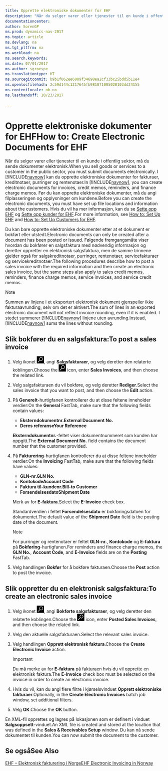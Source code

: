 ```yaml
---
title: Opprette elektroniske dokumenter for EHF
description: "Når du selger varer eller tjenester til en kunde i offentlig sektor, må du sende dokumenter elektronisk."
documentationcenter: 
author: SorenGP
ms.prod: dynamics-nav-2017
ms.topic: article
ms.devlang: na
ms.tgt_pltfrm: na
ms.workload: na
ms.search.keywords: 
ms.date: 07/01/2017
ms.author: sgroespe
ms.translationtype: HT
ms.sourcegitcommit: b9b1f062ee6009f34698ea2cf33bc25bdd5b11e4
ms.openlocfilehash: 2c59d144c1217645fb981871005020103dd24155
ms.contentlocale: nb-no
ms.lasthandoff: 10/23/2017

---
```

# <a name="how-to-create-electronic-documents-for-ehf"></a><span data-ttu-id="57f2e-103">Opprette elektroniske dokumenter for EHF</span><span class="sxs-lookup"><span data-stu-id="57f2e-103">How to: Create Electronic Documents for EHF</span></span>
<span data-ttu-id="57f2e-104">Når du selger varer eller tjenester til en kunde i offentlig sektor, må du sende dokumenter elektronisk.</span><span class="sxs-lookup"><span data-stu-id="57f2e-104">When you sell goods or services to a customer in the public sector, you must submit documents electronically.</span></span>  <span data-ttu-id="57f2e-105">I [!INCLUDE[navnow](../../includes/navnow_md.md)] kan du opprette elektroniske dokumenter for fakturaer, kreditnotaer, purringer og rentenotaer.</span><span class="sxs-lookup"><span data-stu-id="57f2e-105">In [!INCLUDE[navnow](../../includes/navnow_md.md)], you can create electronic documents for invoices, credit memos, reminders, and finance charge memos.</span></span> <span data-ttu-id="57f2e-106">Før du kan opprette elektroniske dokumenter, må du angi filplasseringen og opplysninger om kundene.</span><span class="sxs-lookup"><span data-stu-id="57f2e-106">Before you can create the electronic documents, you must have set up file locations and information about the customers.</span></span> <span data-ttu-id="57f2e-107">Hvis du vil ha mer informasjon, kan du se [Sette opp EHF](how-to-set-up-ehf.md) og [Sette opp kunder for EHF](how-to-set-up-customers-for-ehf.md).</span><span class="sxs-lookup"><span data-stu-id="57f2e-107">For more information, see [How to: Set Up EHF](how-to-set-up-ehf.md) and [How to: Set Up Customers for EHF](how-to-set-up-customers-for-ehf.md).</span></span>

<span data-ttu-id="57f2e-108">Du kan bare opprette elektroniske dokumenter etter at et dokument er bokført eller utstedt.</span><span class="sxs-lookup"><span data-stu-id="57f2e-108">Electronic documents can only be created after a document has been posted or issued.</span></span> <span data-ttu-id="57f2e-109">Følgende fremgangsmåte viser hvordan du bokfører en salgsfaktura med nødvendig informasjon og deretter oppretter en elektronisk salgsfaktura, men de samme trinnene gjelder også for salgskreditnotaer, purringer, rentenotaer, servicefakturaer og servicekreditnotaer.</span><span class="sxs-lookup"><span data-stu-id="57f2e-109">The following procedures describe how to post a sales invoice with the required information and then create an electronic sales invoice, but the same steps also apply to sales credit memos, reminders, finance charge memos, service invoices, and service credit memos.</span></span>  

> [!NOTE]  
>  <span data-ttu-id="57f2e-110">Summen av linjene i et eksportert elektronisk dokument gjenspeiler ikke fakturaavrunding, selv om det er aktivert.</span><span class="sxs-lookup"><span data-stu-id="57f2e-110">The sum of lines in an exported electronic document will not reflect invoice rounding, even if it is enabled.</span></span> <span data-ttu-id="57f2e-111">I stedet summerer [!INCLUDE[navnow](../../includes/navnow_md.md)] linjene uten avrunding.</span><span class="sxs-lookup"><span data-stu-id="57f2e-111">Instead, [!INCLUDE[navnow](../../includes/navnow_md.md)] sums the lines without rounding.</span></span>  

## <a name="to-post-a-sales-invoice"></a><span data-ttu-id="57f2e-112">Slik bokfører du en salgsfaktura:</span><span class="sxs-lookup"><span data-stu-id="57f2e-112">To post a sales invoice</span></span>  

1.  <span data-ttu-id="57f2e-113">Velg ikonet ![Søk etter side eller rapport](../../media/ui-search/search_small.png "Søk etter side eller rapport"), angi **Salgsfakturaer**, og velg deretter den relaterte koblingen.</span><span class="sxs-lookup"><span data-stu-id="57f2e-113">Choose the ![Search for Page or Report](../../media/ui-search/search_small.png "Search for Page or Report icon") icon, enter **Sales Invoices**, and then choose the related link.</span></span>  
2.  <span data-ttu-id="57f2e-114">Velg salgsfakturaen du vil bokføre, og velg deretter **Rediger**.</span><span class="sxs-lookup"><span data-stu-id="57f2e-114">Select the sales invoice that you want to post, and then choose the **Edit** action.</span></span>  
3.  <span data-ttu-id="57f2e-115">På **Generelt**-hurtigfanen kontrollerer du at disse feltene inneholder verdier:</span><span class="sxs-lookup"><span data-stu-id="57f2e-115">On the **General** FastTab, make sure that the following fields contain values:</span></span>  

    - <span data-ttu-id="57f2e-116">**Eksterndokumentnr.**</span><span class="sxs-lookup"><span data-stu-id="57f2e-116">**External Document No.**</span></span>  
    - <span data-ttu-id="57f2e-117">**Deres referanse**</span><span class="sxs-lookup"><span data-stu-id="57f2e-117">**Your Reference**</span></span>  

    <span data-ttu-id="57f2e-118">**Eksterndokumentnr.**-feltet viser dokumentnummeret som kunden har oppgitt.</span><span class="sxs-lookup"><span data-stu-id="57f2e-118">The **External Document No.** field contains the document number that the customer provided.</span></span>  

4.  <span data-ttu-id="57f2e-119">På **Fakturering**-hurtigfanen kontrollerer du at disse feltene inneholder verdier:</span><span class="sxs-lookup"><span data-stu-id="57f2e-119">On the **Invoicing** FastTab, make sure that the following fields have values:</span></span>  

    - <span data-ttu-id="57f2e-120">**GLN-nr.**</span><span class="sxs-lookup"><span data-stu-id="57f2e-120">**GLN No.**</span></span>  
    - <span data-ttu-id="57f2e-121">**Kontokode**</span><span class="sxs-lookup"><span data-stu-id="57f2e-121">**Account Code**</span></span>  
    - <span data-ttu-id="57f2e-122">**Faktura til-kundenr.**</span><span class="sxs-lookup"><span data-stu-id="57f2e-122">**Bill-to Customer**</span></span>  
    - <span data-ttu-id="57f2e-123">**Forsendelsesdato**</span><span class="sxs-lookup"><span data-stu-id="57f2e-123">**Shipment Date**</span></span>  

    <span data-ttu-id="57f2e-124">Merk av for **E-faktura**.</span><span class="sxs-lookup"><span data-stu-id="57f2e-124">Select the **E-Invoice** check box.</span></span>  

    <span data-ttu-id="57f2e-125">Standardverdien i feltet **Forsendelsesdato** er bokføringsdatoen for dokumentet.</span><span class="sxs-lookup"><span data-stu-id="57f2e-125">The default value of the **Shipment Date** field is the posting date of the document.</span></span>  

    > [!NOTE]  
    >  <span data-ttu-id="57f2e-126">For purringer og rentenotaer er feltet **GLN-nr.**, **Kontokode** og **E-faktura** på **Bokføring**-hurtigfanen.</span><span class="sxs-lookup"><span data-stu-id="57f2e-126">For reminders and finance charge memos, the **GLN No.**, **Account Code**, and **E-Invoice** fields are on the **Posting** FastTab.</span></span>  

5.  <span data-ttu-id="57f2e-127">Velg handlingen **Bokfør** for å bokføre fakturaen.</span><span class="sxs-lookup"><span data-stu-id="57f2e-127">Choose the **Post** action to post the invoice.</span></span>  

## <a name="to-create-an-electronic-sales-invoice"></a><span data-ttu-id="57f2e-128">Slik oppretter du en elektronisk salgsfaktura:</span><span class="sxs-lookup"><span data-stu-id="57f2e-128">To create an electronic sales invoice</span></span>  

1.  <span data-ttu-id="57f2e-129">Velg ikonet ![Søk etter side eller rapport](../../media/ui-search/search_small.png "Søk etter side eller rapport"), angi **Bokførte salgsfakturaer**, og velg deretter den relaterte koblingen.</span><span class="sxs-lookup"><span data-stu-id="57f2e-129">Choose the ![Search for Page or Report](../../media/ui-search/search_small.png "Search for Page or Report icon") icon, enter **Posted Sales Invoices**, and then choose the related link.</span></span>  
2.  <span data-ttu-id="57f2e-130">Velg den aktuelle salgsfakturaen.</span><span class="sxs-lookup"><span data-stu-id="57f2e-130">Select the relevant sales invoice.</span></span>  
3.  <span data-ttu-id="57f2e-131">Velg handlingen **Opprett elektronisk faktura**.</span><span class="sxs-lookup"><span data-stu-id="57f2e-131">Choose the **Create Electronic Invoice** action.</span></span>  

    > [!IMPORTANT]  
    >  <span data-ttu-id="57f2e-132">Du må merke av for **E-faktura** på fakturaen hvis du vil opprette en elektronisk faktura.</span><span class="sxs-lookup"><span data-stu-id="57f2e-132">The **E-Invoice** check box must be selected on the invoice in order to create an electronic invoice.</span></span>  

4.  <span data-ttu-id="57f2e-133">Hvis du vil, kan du angi flere filtre i kjørselsvinduet **Opprett elektroniske fakturaer**.</span><span class="sxs-lookup"><span data-stu-id="57f2e-133">Optionally, in the **Create Electronic Invoices** batch job window, set additional filters.</span></span>  
5.  <span data-ttu-id="57f2e-134">Velg **OK**.</span><span class="sxs-lookup"><span data-stu-id="57f2e-134">Choose the **OK** button.</span></span>  

<span data-ttu-id="57f2e-135">En XML-fil opprettes og lagres på lokasjonen som er definert i vinduet **Salgsoppsett**-vinduet.</span><span class="sxs-lookup"><span data-stu-id="57f2e-135">An XML file is created and stored at the location that was defined in the **Sales & Receivables Setup** window.</span></span> <span data-ttu-id="57f2e-136">Du kan nå sende dokumentet til kunden.</span><span class="sxs-lookup"><span data-stu-id="57f2e-136">You can now submit the document to the customer.</span></span>  

## <a name="see-also"></a><span data-ttu-id="57f2e-137">Se også</span><span class="sxs-lookup"><span data-stu-id="57f2e-137">See Also</span></span>  
 [<span data-ttu-id="57f2e-138">EHF – Elektronisk fakturering i Norge</span><span class="sxs-lookup"><span data-stu-id="57f2e-138">EHF Electronic Invoicing in Norway</span></span>](ehf-electronic-invoicing-in-norway.md)

